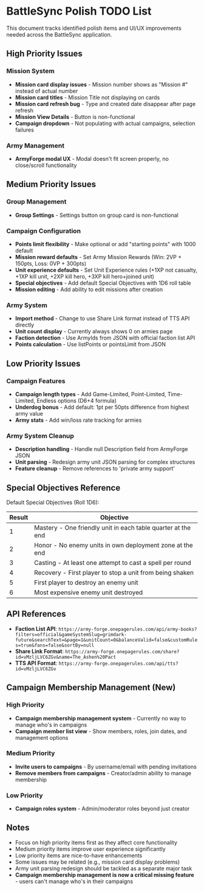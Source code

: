 # BattleSync Polish TODO List

This document tracks identified polish items and UI/UX improvements needed across the BattleSync application.

## High Priority Issues

### Mission System
- **Mission card display issues** - Mission number shows as "Mission #" instead of actual number
- **Mission card titles** - Mission Title not displaying on cards
- **Mission card refresh bug** - Type and created date disappear after page refresh
- **Mission View Details** - Button is non-functional
- **Campaign dropdown** - Not populating with actual campaigns, selection failures

### Army Management
- **ArmyForge modal UX** - Modal doesn't fit screen properly, no close/scroll functionality

## Medium Priority Issues

### Group Management
- **Group Settings** - Settings button on group card is non-functional

### Campaign Configuration
- **Points limit flexibility** - Make optional or add "starting points" with 1000 default
- **Mission reward defaults** - Set Army Mission Rewards (Win: 2VP + 150pts, Loss: 0VP + 300pts)
- **Unit experience defaults** - Set Unit Experience rules (+1XP not casualty, +1XP kill unit, +2XP kill hero, +3XP kill hero+joined unit)
- **Special objectives** - Add default Special Objectives with 1D6 roll table
- **Mission editing** - Add ability to edit missions after creation

### Army System
- **Import method** - Change to use Share Link format instead of TTS API directly
- **Unit count display** - Currently always shows 0 on armies page
- **Faction detection** - Use ArmyIds from JSON with official faction list API
- **Points calculation** - Use listPoints or pointsLimit from JSON

## Low Priority Issues

### Campaign Features
- **Campaign length types** - Add Game-Limited, Point-Limited, Time-Limited, Endless options (D6+4 formula)
- **Underdog bonus** - Add default: 1pt per 50pts difference from highest army value
- **Army stats** - Add win/loss rate tracking for armies

### Army System Cleanup
- **Description handling** - Handle null Description field from ArmyForge JSON
- **Unit parsing** - Redesign army unit JSON parsing for complex structures
- **Feature cleanup** - Remove references to 'private army support'

## Special Objectives Reference

Default Special Objectives (Roll 1D6):

| Result | Objective |
|--------|-----------|
| 1 | Mastery - One friendly unit in each table quarter at the end |
| 2 | Honor - No enemy units in own deployment zone at the end |
| 3 | Casting - At least one attempt to cast a spell per round |
| 4 | Recovery - First player to stop a unit from being shaken |
| 5 | First player to destroy an enemy unit |
| 6 | Most expensive enemy unit destroyed |

## API References

- **Faction List API**: `https://army-forge.onepagerules.com/api/army-books?filters=official&gameSystemSlug=grimdark-future&searchText=&page=1&unitCount=0&balanceValid=false&customRules=true&fans=false&sortBy=null`
- **Share Link Format**: `https://army-forge.onepagerules.com/share?id=vMzljLVC6ZGv&name=The_Ashen%20Pact`
- **TTS API Format**: `https://army-forge.onepagerules.com/api/tts?id=vMzljLVC6ZGv`

## Campaign Membership Management (New)

### High Priority
- **Campaign membership management system** - Currently no way to manage who's in campaigns
- **Campaign member list view** - Show members, roles, join dates, and management options

### Medium Priority  
- **Invite users to campaigns** - By username/email with pending invitations
- **Remove members from campaigns** - Creator/admin ability to manage membership

### Low Priority
- **Campaign roles system** - Admin/moderator roles beyond just creator

## Notes

- Focus on high priority items first as they affect core functionality
- Medium priority items improve user experience significantly
- Low priority items are nice-to-have enhancements
- Some issues may be related (e.g., mission card display problems)
- Army unit parsing redesign should be tackled as a separate major task
- **Campaign membership management is now a critical missing feature** - users can't manage who's in their campaigns